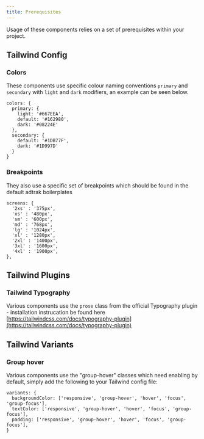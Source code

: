 ```yaml
---
title: Prerequisites
---
```


Usage of these components relies on a set of prerequisites within your project.

## Tailwind Config

### Colors
These components use specific colour naming conventions `primary` and `secondary` with `light` and `dark` modifiers, an example can be seen below.
```
colors: {
  primary: {
    light: '#667EEA',
    default: '#162980',
    dark: '#08224E'
  },
  secondary: {
    default: '#1DB77F',
    dark: '#1D997D'
  }
}
```

### Breakpoints
They also use a specific set of breakpoints which should be found in the default adtrak boilerplates

```
screens: {
  '2xs' : '375px',
  'xs' : '480px',
  'sm' : '600px',
  'md' : '768px',
  'lg' : '1024px',
  'xl' : '1280px',
  '2xl' : '1400px',
  '3xl' : '1600px',
  '4xl' : '1900px',
},
```

## Tailwind Plugins

### Tailwind Typography
Various components use the `prose` class from the official Typography plugin - installation instrucation be found here [https://tailwindcss.com/docs/typography-plugin](https://tailwindcss.com/docs/typography-plugin)

## Tailwind Variants

### Group hover
Various components use the "group-hover" classes which need enabling by default, simply add the following to your Tailwind config file:

```
variants: {
  backgroundColor: ['responsive', 'group-hover', 'hover', 'focus', 'group-focus'],
  textColor: ['responsive', 'group-hover', 'hover', 'focus', 'group-focus'],
  padding: ['responsive', 'group-hover', 'hover', 'focus', 'group-focus'],
}
```
